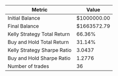 | Metric | Value |
| --- | --- |
| Initial Balance | $1000000.00 |
| Final Balance | $1663572.79 |
| Kelly Strategy Total Return | 66.36% |
| Buy and Hold Total Return | 31.14% |
| Kelly Strategy Sharpe Ratio | 3.0437 |
| Buy and Hold Sharpe Ratio | 1.2776 |
| Number of trades | 36 |
